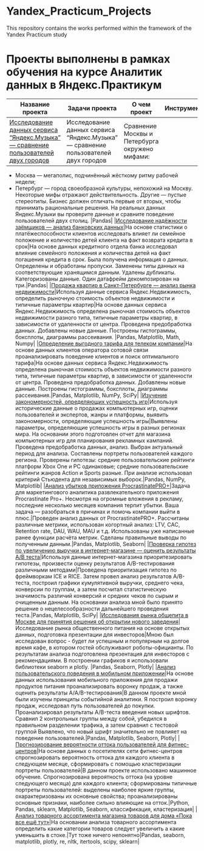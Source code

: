 # Yandex_Practicum_Projects
This repository contains the works performed within the framework of the Yandex Practicum study
# Проекты выполнены в рамках обучения на курсе Аналитик данных в Яндекс.Практикум  
| Название проекта | Задачи проекта | О чем проект | Инструменты  |
|------------------|----------------|----------------------------------------|----------|
|[Исследование данных сервиса “Яндекс.Музыка” — сравнение пользователей двух городов](https://github.com/Yanvase/Yandex_Practicum_Projects/tree/main/Исследование%20данных%20сервиса%20“Яндекс.Музыка”%20—%20сравнение%20пользователей%20двух%20городов)|Исследование данных сервиса “Яндекс.Музыка” — сравнение пользователей двух городов|Сравнение Москвы и Петербурга окружено мифами:
- Москва — мегаполис, подчинённый жёсткому ритму рабочей недели;
- Петербург — город своеобразной культуры, непохожий на Москву.
Некоторые мифы отражают действительность. Другие — пустые стереотипы. Бизнес должен отличать первые от вторых, чтобы принимать рациональные решения. На реальных данных Яндекс.Музыки вы проверите данные и сравните поведение пользователей двух столиц. |Pandas|
|[Исследование надёжности заёмщиков — анализ банковских данных](https://github.com/Yanvase/Yandex_Practicum_Projects/tree/main/Исследование%20надёжности%20заёмщиков%20—%20анализ%20банковских%20данных)|На основе статистики о платёжеспособности клиентов исследовать влияет ли семейное положение и количество детей клиента на факт возврата кредита в срок|На основе данных кредитного отдела банка исследовал влияние семейного положения и
количества детей на факт погашения кредита в срок. Была получена информация о
данных. Определены и обработаны пропуски. Заменены типы данных на соответствующие
хранящимся данным. Удалены дубликаты. Категоризованы данные. Один датафрейм декомпозирован на три.|Pandas|
|[Продажа квартир в Санкт-Петербурге — анализ рынка недвижимости](https://github.com/Yanvase/Yandex_Practicum_Projects/tree/main/Продажа%20квартир%20в%20Санкт-Петербурге%20—%20анализ%20рынка%20недвижимости)|Используя данные сервиса Яндекс.Недвижимость, определить рыночную стоимость объектов недвижимости и типичные параметры квартир|На основе данных сервиса Яндекс.Недвижимость определена рыночная стоимость объектов недвижимости разного типа, типичные параметры квартир, в зависимости от удаленности от центра. Проведена предобработка данных. Добавлены новые данные. Построены гистограммы, боксплоты, диаграммы рассеивания. |Pandas, Matplotlib, Math, Numpy|
|[Определение выгодного тарифа для телеком компании](https://github.com/Yanvase/Yandex_Practicum_Projects/tree/main/Определение%20выгодного%20тарифа%20для%20телеком%20компании)|На основе данных клиентов оператора сотовой связи проанализировать поведение клиентов и поиск оптимального тарифа|На основе данных сервиса Яндекс.Недвижимость определена рыночная стоимость объектов недвижимости разного типа, типичные параметры квартир, в зависимости от удаленности от центра. Проведена предобработка данных. Добавлены новые данные. Построены гистограммы, боксплоты, диаграммы рассеивания.|Pandas, Matplotlib, NumPy, SciPy|
|[Изучение закономерностей, определяющих успешность игр](https://github.com/Yanvase/Yandex_Practicum_Projects/tree/main/Изучение%20закономерностей%2C%20определяющих%20успешность%20игр)|Используя исторические данные о продажах компьютерных игр, оценки пользователей и экспертов, жанры и платформы, выявить закономерности, определяющие успешность игры|Выявлены параметры, определяющие успешность игры в разных регионах мира. На основании этого подготовлен отчет для магазина компьютерных игр для планирования рекламных кампаний. Проведена предобработка данных, анализ. Выбран актуальный период для анализа. Составлены портреты пользователей каждого региона. Проверены гипотезы: средние пользовательские рейтинги платформ Xbox One и PC одинаковые; средние пользовательские рейтинги жанров Action и Sports разные. При анализе использовал критерий Стьюдента для независимых выборок.|Pandas, NumPy, Matplotlib|
|[Анализ убытков приложения ProcrastinatePRO+](https://github.com/Yanvase/Yandex_Practicum_Projects/tree/main/Анализ%20убытков%20приложения%20ProcrastinatePRO%2B)|Задача для маркетингового аналитика развлекательного приложения Procrastinate Pro+. Несмотря на огромные вложения в рекламу, последние несколько месяцев компания терпит убытки. Ваша задача — разобраться в причинах и помочь компании выйти в плюс.|Проведен анализ данных от ProcrastinatePRO+. Рассчитаны различные метрики, использован когортный анализ: LTV, CAC, Retention rate, DAU, WAU, MAU и т.д. Использованы уже написанные ранее функции расчёта метрик. Сделаны правильные выводы по полученным данным.|Pandas, Matplotlib, Seaborn|
|[Проверка гипотез по увеличению выручки в интернет-магазине — оценить результаты A/B теста](https://github.com/Yanvase/Yandex_Practicum_Projects/tree/main/Проверка%20гипотез%20по%20увеличению%20выручки%20в%20интернет-магазине%20—)|Используя данные интернет-магазина приоритезировать гипотезы, произвести оценку результатов A/B-тестирования различными методами|Проведена приоритизация гипотез по фреймворкам ICE и RICE. Затем провел анализ результатов A/B-теста, построил графики кумулятивной выручки, среднего чека, конверсии по группам, а затем посчитал статистическую значимость различий конверсий и средних чеков по сырым и очищенным данным. На основании анализа мной было принято решение о нецелесообразности дальнейшего проведения теста.|Pandas, Matplotlib, SciPy|
|[Исследования рынка общепита в Москве для принятия решения об открытии нового заведения](https://github.com/Yanvase/Yandex_Practicum_Projects/tree/main/Исследования%20рынка%20общепита%20в%20Москве%20для%20принятия%20решения%20об)|Исследование рынка общественного питания на основе открытых данных, подготовка презентации для инвесторов|Мною был исследован вопрос - будет ли успешным и популярным на долгое время кафе, в котором гостей обслуживают роботы-официанты. По результатам анализа подготовлена презентация для инвесторов с рекомендациями. В построении графиков я использовали библиотеки seaborn и plotly. |Pandas, Seaborn, Plotly|
|[Анализ пользовательского поведения в мобильном приложении](https://github.com/Yanvase/Yandex_Practicum_Projects/tree/main/Анализ%20пользовательского%20поведения%20в%20мобильном%20приложении)|На основе данных использования мобильного приложения для продажи продуктов питания проанализировать воронку продаж, а также оценить результаты A/A/B-тестирования|В данном проекте мной были изучены принципы событийной аналитики. Я построил воронку продаж, исследовал путь пользователей до покупки. Проанализировал результаты A/B-теста введения новых шрифтов. Сравнил 2 контрольных группы между собой, убедился в правильном разделении трафика, а затем сравнил с тестовой группой Выявлено, что новый шрифт значительно не повлияет на поведение пользователей.|Pandas, Matplotlib, Seaborn, Plotly|
|[Прогнозирование вероятности оттока пользователей для фитнес-центров](https://github.com/Yanvase/Yandex_Practicum_Projects/tree/main/Прогнозирование%20вероятности%20оттока%20пользователей%20для%20фитнес-центров)|На основе данных о посетителях сети фитнес-центров спрогнозировать вероятность оттока для каждого клиента в следующем месяце, сформировать с помощью кластеризации портреты пользователей|В данном проекте использовано машинное обучение. Спрогнозирована вероятность оттока (на уровне следующего месяца) для каждого клиента; сформированы типичные портреты пользователей: выделены наиболее яркие группы, охарактеризованы их основные свойства; проанализированы основные признаки, наиболее сильно влияющие на отток.|Python, Pandas, sklearn, Matplotlib, Seaborn, классификация, кластеризация|
|[Анализ товарного ассортимента магазина товаров для дома «Пока все ещё тут»](https://github.com/Yanvase/Yandex_Practicum_Projects/tree/main/Выпускной%20проект)|На основании анализа товарного ассортимента определить какие категории товаров следует увеличить а какие уменьшить в стоке.|Тут тоже ничего непонятно|Pandas, seaborn, matplotlib, plotly, re, nltk, itertools, scipy, sklearn|
